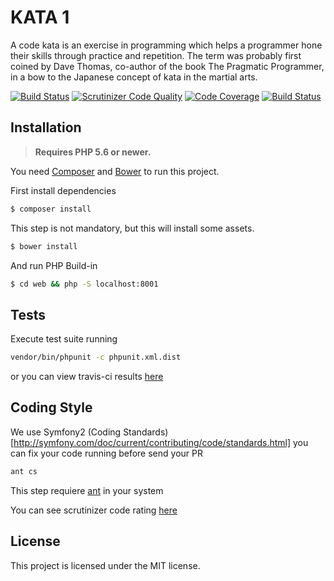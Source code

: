 # KATA 1

A code kata is an exercise in programming which helps a programmer hone their skills through practice and repetition. The term was probably first coined by Dave Thomas, co-author of the book The Pragmatic Programmer, in a bow to the Japanese concept of kata in the martial arts.

[![Build Status](https://travis-ci.org/desarrolla2/kata1.svg?branch=master)](https://travis-ci.org/desarrolla2/kata1)
[![Scrutinizer Code Quality](https://scrutinizer-ci.com/g/desarrolla2/kata1/badges/quality-score.png?b=master)](https://scrutinizer-ci.com/g/desarrolla2/kata1/?branch=master)
[![Code Coverage](https://scrutinizer-ci.com/g/desarrolla2/kata1/badges/coverage.png?b=master)](https://scrutinizer-ci.com/g/desarrolla2/kata1/?branch=master)
[![Build Status](https://scrutinizer-ci.com/g/desarrolla2/kata1/badges/build.png?b=master)](https://scrutinizer-ci.com/g/desarrolla2/kata1/build-status/master)

## Installation

> **Requires PHP 5.6 or newer.**

You need [Composer](http://getcomposer.org/) and [Bower](https://bower.io/) to run this project.

First install dependencies

```bash
$ composer install
```

This step is not mandatory, but this will install some assets.

```bash
$ bower install
```

And run PHP Build-in

```bash
$ cd web && php -S localhost:8001
```

## Tests

Execute test suite running

```bash
vendor/bin/phpunit -c phpunit.xml.dist
```

or you can view travis-ci results [here](https://travis-ci.org/desarrolla2/kata1)

## Coding Style

We use Symfony2 (Coding Standards)[http://symfony.com/doc/current/contributing/code/standards.html] you can fix your code running before send your PR 

```bash
ant cs
```

This step requiere [ant](https://ant.apache.org/) in your system

You can see scrutinizer code rating [here](https://scrutinizer-ci.com/g/desarrolla2/kata1/)


## License

This project is licensed under the MIT license.